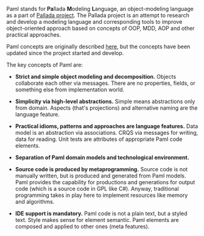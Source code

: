 Paml stands for **Pa**llada **M**odeling **L**anguage, an object-modeling language as a part of [Pallada project](http://pallada-project.com). The Pallada project is an attempt to research and develop a modeling language and corresponding tools to improve object-oriented approach based on concepts of OOP, MDD, AOP and other practical approaches.

Paml concepts are originally described [here](http://pallada-project.com/2015/11/08/paml-concepts), but the concepts have been updated since the project started and develop.

The key concepts of Paml are:

* **Strict and simple object modeling and decomposition.** Objects collaborate each other via messages. There are no properties, fields, or something else from implementation world.

* **Simplicity via high-level abstractions.** Simple means abstractions only from domain. Aspects (that's projections) and alternative naming are the language feature. 

* **Practical idioms, patterns and approaches are language features.** Data model is an abstraction via associations. CRQS via messages for writing, data for reading. Unit tests are attributes of appropriate Paml code elements. 

* **Separation of Paml domain models and technological environment.**

* **Source code is produced by metaprogramming.** Source code is not manually written, but is produced and generated from Paml models. Paml provides the capability for productions and generations for output code (which is a source code in GPL like C#). Anyway, traditional programming takes in play here to implement resources like memory and algorithms. 

* **IDE support is mandatory.** Paml code is not a plain text, but a styled text. Style makes sense for element semantic. Paml elements are composed and applied to other ones (meta features). 
